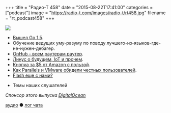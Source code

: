 +++
title = "Радио-Т 458"
date = "2015-08-22T17:41:00"
categories = ["podcast"]
image = "https://radio-t.com/images/radio-t/rt458.jpg"
filename = "rt_podcast458"
+++

![](https://radio-t.com/images/radio-t/rt458.jpg)

* [Вышел Go 1.5](http://habrahabr.ru/post/265115/).
* Обучение ведущих уму-разуму по поводу лучшего-из-языков-где-не-нужен-дебагер.
* [OnHub - всем раутерам раутер](https://on.google.com/hub/).
* [Линус о будущем, IoT и прочем](http://www.geekwire.com/2015/linus-torvalds-on-the-state-of-software-security-the-internet-of-things-and-the-future-of-linux/).
* [Кнопка за $5 от Amazon с пользой](http://social.techcrunch.com/2015/08/17/amazons-5-dash-button-already-hacked-to-do-other-stuff-beyond-giving-amazon-money/).
* [Как Parallels и VMware обидели честных пользователей](http://arstechnica.com/information-technology/2015/08/year-old-parallels-and-vmware-software-wont-be-updated-for-windows-10/).
* [Flash еще с нами?](http://gizmodo.com/when-is-flash-finally-going-to-die-1725511417)
- Темы наших слушателей

_Спонсор этого выпуска [DigitalOcean](https://www.digitalocean.com)_

[аудио](http://cdn.radio-t.com/rt_podcast458.mp3) ● [лог чата](http://chat.radio-t.com/logs/radio-t-458.html)
<audio src="http://cdn.radio-t.com/rt_podcast458.mp3" preload="none"></audio>